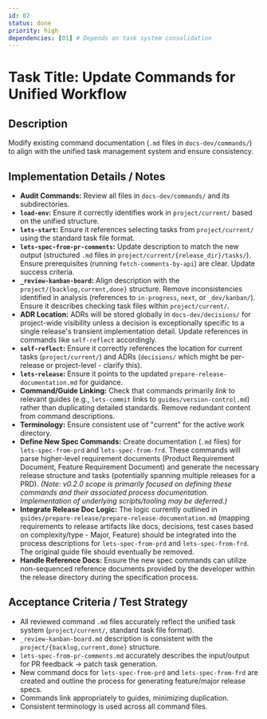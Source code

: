 ```yaml
---
id: 02
status: done
priority: high
dependencies: [01] # Depends on task system consolidation
---
```


# Task Title: Update Commands for Unified Workflow

## Description
Modify existing command documentation (`.md` files in `docs-dev/commands/`) to align with the unified task management system and ensure consistency.

## Implementation Details / Notes
- **Audit Commands:** Review all files in `docs-dev/commands/` and its subdirectories.
- **`load-env`:** Ensure it correctly identifies work in `project/current/` based on the unified structure.
- **`lets-start`:** Ensure it references selecting tasks from `project/current/` using the standard task file format.
- **`lets-spec-from-pr-comments`:** Update description to match the new output (structured `.md` files in `project/current/{release_dir}/tasks/`). Ensure prerequisites (running `fetch-comments-by-api`) are clear. Update success criteria.
- **`_review-kanban-board`:** Align description with the `project/{backlog,current,done}` structure. Remove inconsistencies identified in analysis (references to `in-progress`, `next`, or `_dev/kanban/`). Ensure it describes checking task files within `project/current/`.
- **ADR Location:** ADRs will be stored globally in `docs-dev/decisions/` for project-wide visibility unless a decision is exceptionally specific to a single release's transient implementation detail. Update references in commands like `self-reflect` accordingly.
- **`self-reflect`:** Ensure it correctly references the location for current tasks (`project/current/`) and ADRs (`decisions/` which might be per-release or project-level - clarify this).
- **`lets-release`:** Ensure it points to the updated `prepare-release-documentation.md` for guidance.
- **Command/Guide Linking:** Check that commands primarily *link* to relevant guides (e.g., `lets-commit` links to `guides/version-control.md`) rather than duplicating detailed standards. Remove redundant content from command descriptions.
- **Terminology:** Ensure consistent use of "current" for the active work directory.
- **Define New Spec Commands:** Create documentation (`.md` files) for `lets-spec-from-prd` and `lets-spec-from-frd`. These commands will parse higher-level requirement documents (Product Requirement Document, Feature Requirement Document) and generate the necessary release structure and tasks (potentially spanning multiple releases for a PRD).
*(Note: v0.2.0 scope is primarily focused on defining these commands and their associated process documentation. Implementation of underlying scripts/tooling may be deferred.)*
- **Integrate Release Doc Logic:** The logic currently outlined in `guides/prepare-release/prepare-release-documentation.md` (mapping requirements to release artifacts like docs, decisions, test cases based on complexity/type - Major, Feature) should be integrated into the process descriptions for `lets-spec-from-prd` and `lets-spec-from-frd`. The original guide file should eventually be removed.
- **Handle Reference Docs:** Ensure the new spec commands can utilize non-sequenced reference documents provided by the developer within the release directory during the specification process.

## Acceptance Criteria / Test Strategy
- All reviewed command `.md` files accurately reflect the unified task system (`project/current/`, standard task file format).
- `_review-kanban-board.md` description is consistent with the `project/{backlog,current,done}` structure.
- `lets-spec-from-pr-comments.md` accurately describes the input/output for PR feedback -> patch task generation.
- New command docs for `lets-spec-from-prd` and `lets-spec-from-frd` are created and outline the process for generating feature/major release specs.
- Commands link appropriately to guides, minimizing duplication.
- Consistent terminology is used across all command files.
